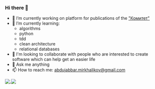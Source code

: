 ### Hi there 👋


<!--**Abdujabbar/Abdujabbar** is a ✨ _special_ ✨ repository because its `README.md` (this file) appears on your GitHub profile.-->

<!--Here are some ideas to get you started:-->

- 🔭 I’m currently working on platform for publications of the ["Комитет"](https://cmtt.ru/)
- 🌱 I’m currently learning:
  * algorithms
  * python
  * tdd
  * clean architecture
  * relational databases
- 👯 I'm looking to collaborate with people who are interested to create software which can help get an easier life
- 💬 Ask me anything
- 📫 How to reach me: abdujabbar.mirkhalikov@gmail.com

<a href="https://github.com/Abdujabbar/github-readme-stats">
  <img align="center" src="https://github-readme-stats.vercel.app/api?username=Abdujabbar&count_private=true&show_icons=true&theme=dark" />
</a>
<a href="https://github.com/anuraghazra/convoychat">
  <img align="center" src="https://github-readme-stats.vercel.app/api/top-langs/?username=Abdujabbar&theme=dark&hide=jupyter%20notebook" />
</a>
